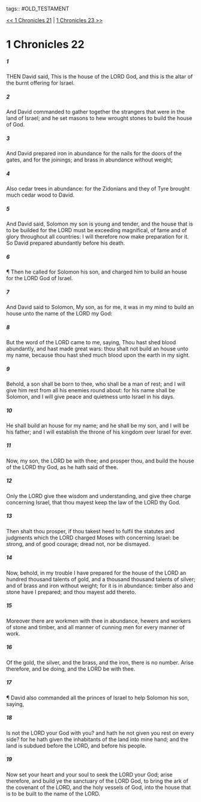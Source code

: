 tags:: #OLD_TESTAMENT

[<< 1 Chronicles 21](OLD_TESTAMENT/13_1_Chronicles/1_Chronicles_21.md) | [1 Chronicles 23 >>](OLD_TESTAMENT/13_1_Chronicles/1_Chronicles_23.md)

# 1 Chronicles 22

##### 1

THEN David said, This is the house of the LORD God, and this is the altar of the burnt offering for Israel.

##### 2

And David commanded to gather together the strangers that were in the land of Israel; and he set masons to hew wrought stones to build the house of God.

##### 3

And David prepared iron in abundance for the nails for the doors of the gates, and for the joinings; and brass in abundance without weight;

##### 4

Also cedar trees in abundance: for the Zidonians and they of Tyre brought much cedar wood to David.

##### 5

And David said, Solomon my son is young and tender, and the house that is to be builded for the LORD must be exceeding magnifical, of fame and of glory throughout all countries: I will therefore now make preparation for it. So David prepared abundantly before his death.

##### 6

¶ Then he called for Solomon his son, and charged him to build an house for the LORD God of Israel.

##### 7

And David said to Solomon, My son, as for me, it was in my mind to build an house unto the name of the LORD my God:

##### 8

But the word of the LORD came to me, saying, Thou hast shed blood abundantly, and hast made great wars: thou shalt not build an house unto my name, because thou hast shed much blood upon the earth in my sight.

##### 9

Behold, a son shall be born to thee, who shall be a man of rest; and I will give him rest from all his enemies round about: for his name shall be Solomon, and I will give peace and quietness unto Israel in his days.

##### 10

He shall build an house for my name; and he shall be my son, and I will be his father; and I will establish the throne of his kingdom over Israel for ever.

##### 11

Now, my son, the LORD be with thee; and prosper thou, and build the house of the LORD thy God, as he hath said of thee.

##### 12

Only the LORD give thee wisdom and understanding, and give thee charge concerning Israel, that thou mayest keep the law of the LORD thy God.

##### 13

Then shalt thou prosper, if thou takest heed to fulfil the statutes and judgments which the LORD charged Moses with concerning Israel: be strong, and of good courage; dread not, nor be dismayed.

##### 14

Now, behold, in my trouble I have prepared for the house of the LORD an hundred thousand talents of gold, and a thousand thousand talents of silver; and of brass and iron without weight; for it is in abundance: timber also and stone have I prepared; and thou mayest add thereto.

##### 15

Moreover there are workmen with thee in abundance, hewers and workers of stone and timber, and all manner of cunning men for every manner of work.

##### 16

Of the gold, the silver, and the brass, and the iron, there is no number. Arise therefore, and be doing, and the LORD be with thee.

##### 17

¶ David also commanded all the princes of Israel to help Solomon his son, saying,

##### 18

Is not the LORD your God with you? and hath he not given you rest on every side? for he hath given the inhabitants of the land into mine hand; and the land is subdued before the LORD, and before his people.

##### 19

Now set your heart and your soul to seek the LORD your God; arise therefore, and build ye the sanctuary of the LORD God, to bring the ark of the covenant of the LORD, and the holy vessels of God, into the house that is to be built to the name of the LORD.
